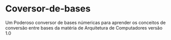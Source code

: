 # Coversor-de-bases
Um Poderoso conversor de bases númericas para aprender os conceitos de conversão entre bases da matéria de Arquitetura de Computadores
versão 1.0

